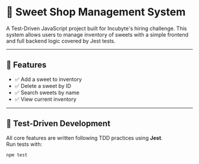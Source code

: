 # 🍬 Sweet Shop Management System

A Test-Driven JavaScript project built for Incubyte's hiring challenge. This system allows users to manage inventory of sweets with a simple frontend and full backend logic covered by Jest tests.

---

## 🚀 Features

- ✅ Add a sweet to inventory
- ✅ Delete a sweet by ID
- ✅ Search sweets by name
- ✅ View current inventory

---

## 🧪 Test-Driven Development

All core features are written following TDD practices using **Jest**.  
Run tests with:

```bash
npm test

